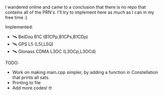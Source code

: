 I wandered online and came to a conclusion that there is no repo that contains all of the PRN's.
I'll try to implement here as much as I can in my free time :)

Implemented:
- 🛰️ BeiDou B1C (B1CPp,B1CPs,B1CDp)
- 🛰️ GPS L5 (L5I,L5Q)
- 🛰️ Glonass CDMA L3OC (L3OCp,L3OCd)

TODO:
- Work on making main.cpp simpler, by adding a function in Constellation that prints all sats.
- Printing to file
- Add more codes! 🤓
